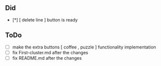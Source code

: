 ## Did

-   [*] [ delete line ] button is ready

## ToDo

-   [ ] make the extra buttons [ coffee , puzzle ] functionality implementation
-   [ ] fix First-cluster.md after the changes
-   [ ] fix README.md after the changes
